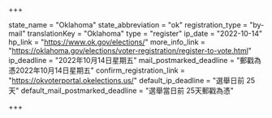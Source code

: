 +++

state_name = "Oklahoma"
state_abbreviation = "ok"
registration_type = "by-mail"
translationKey = "Oklahoma"
type = "register"
ip_date = "2022-10-14"
hp_link = "https://www.ok.gov/elections/"
more_info_link = "https://oklahoma.gov/elections/voter-registration/register-to-vote.html"
ip_deadline = "2022年10月14日星期五"
mail_postmarked_deadline = "郵戳為憑2022年10月14日星期五"
confirm_registration_link = "https://okvoterportal.okelections.us/"
default_ip_deadline = "選舉日前 25天"
default_mail_postmarked_deadline = "選舉當日前 25天郵戳為憑"

+++